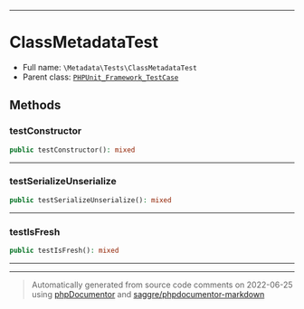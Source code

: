***

# ClassMetadataTest





* Full name: `\Metadata\Tests\ClassMetadataTest`
* Parent class: [`PHPUnit_Framework_TestCase`](../../PHPUnit_Framework_TestCase.md)




## Methods


### testConstructor



```php
public testConstructor(): mixed
```











***

### testSerializeUnserialize



```php
public testSerializeUnserialize(): mixed
```











***

### testIsFresh



```php
public testIsFresh(): mixed
```











***


***
> Automatically generated from source code comments on 2022-06-25 using [phpDocumentor](http://www.phpdoc.org/) and [saggre/phpdocumentor-markdown](https://github.com/Saggre/phpDocumentor-markdown)
